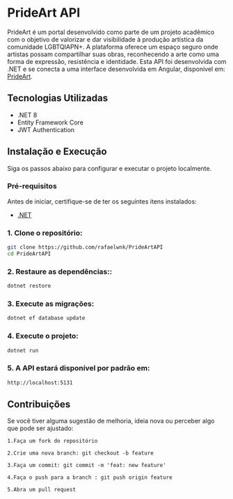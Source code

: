 # PrideArt API

PrideArt é um portal desenvolvido como parte de um projeto acadêmico com o objetivo de valorizar e dar visibilidade à produção artística da comunidade LGBTQIAPN+. A plataforma oferece um espaço seguro onde artistas possam compartilhar suas obras, reconhecendo a arte como uma forma de expressão, resistência e identidade. Esta API foi desenvolvida com .NET  e se conecta a uma interface desenvolvida em Angular, disponível em: [PrideArt](https://github.com/rafaelwnk/PrideArt).

## Tecnologias Utilizadas

- .NET 8
- Entity Framework Core
- JWT Authentication

## Instalação e Execução
Siga os passos abaixo para configurar e executar o projeto localmente.

### Pré-requisitos
Antes de iniciar, certifique-se de ter os seguintes itens instalados:

- [.NET](https://dotnet.microsoft.com/en-us/download)

### 1. Clone o repositório:
```bash
git clone https://github.com/rafaelwnk/PrideArtAPI
cd PrideArtAPI
```

### 2. Restaure as dependências::
```bash
dotnet restore
```

### 3. Execute as migrações:
```bash
dotnet ef database update
```

### 4. Execute o projeto:
```bash
dotnet run
```

### 5. A API estará disponível por padrão em:
```bash
http://localhost:5131
```

## Contribuições

Se você tiver alguma sugestão de melhoria, ideia nova ou perceber algo que pode ser ajustado:

    1.Faça um fork do repositório

    2.Crie uma nova branch: git checkout -b feature

    3.Faça um commit: git commit -m 'feat: new feature'

    4.Faça o push para a branch : git push origin feature

    5.Abra um pull request
